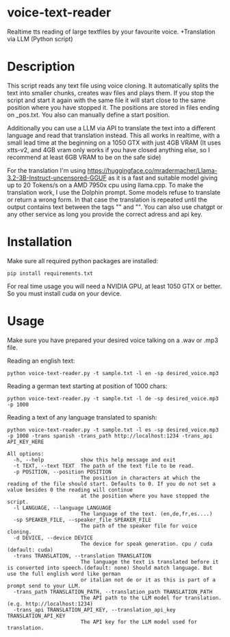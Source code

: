 # voice-text-reader
Realtime tts reading of large textfiles by your favourite voice. +Translation via LLM (Python script) 

# Description
This script reads any text file using voice cloning. It automatically splits the text into smaller chunks, creates wav files and plays them. If you stop the script and start it again with the same file it will start close to the same position where you have stopped it. The positions are stored in files ending on _pos.txt. You also can manually define a start position.

Additionally you can use a LLM via API to translate the text into a different language and read that translation instead. This all works in realtime, with a small lead time at the beginning on a 1050 GTX with just 4GB VRAM (It uses xtts-v2, and 4GB vram only works if you have closed anything else, so I recommend at least 6GB VRAM to be on the safe side)

For the translation I'm using https://huggingface.co/mradermacher/Llama-3.2-3B-Instruct-uncensored-GGUF as it is a fast and suitable model giving up to 20 Tokens/s on a AMD 7950x cpu using llama.cpp. To make the translation work, I use the Dolphin prompt. Some models refuse to translate or return a wrong form. In that case the translation is repeated until the output contains text between the tags "<translation>" and "</translation>".
You can also use chatgpt or any other service as long you provide the correct adress and api key.

# Installation

Make sure all required python packages are installed:
```
pip install requirements.txt
```

For real time usage you will need a NVIDIA GPU, at least 1050 GTX or better. So you must install cuda on your device.

# Usage
Make sure you have prepared your desired voice talking on a .wav or .mp3 file.

Reading an english text:
```
python voice-text-reader.py -t sample.txt -l en -sp desired_voice.mp3
```
Reading a german text starting at position of 1000 chars:
```
python voice-text-reader.py -t sample.txt -l de -sp desired_voice.mp3 -p 1000
```

Reading a text of any language translated to spanish:
```
python voice-text-reader.py -t sample.txt -l es -sp desired_voice.mp3 -p 1000 -trans spanish -trans_path http://localhost:1234 -trans_api API_KEY_HERE
```


```
All options:
  -h, --help            show this help message and exit
  -t TEXT, --text TEXT  The path of the text file to be read.
  -p POSITION, --position POSITION
                        The position in characters at which the reading of the file should start. Defaults to 0. If you do not set a value besides 0 the reading will continue
                        at the position where you have stopped the script.
  -l LANGUAGE, --language LANGUAGE
                        The language of the text. (en,de,fr,es....)
  -sp SPEAKER_FILE, --speaker_file SPEAKER_FILE
                        The path of the speaker file for voice cloning.
  -d DEVICE, --device DEVICE
                        The device for speak generation. cpu / cuda (default: cuda)
  -trans TRANSLATION, --translation TRANSLATION
                        The language the text is translated before it is converted into speech.(default: none) Should match language. But use the full english word like german
                        or italian not de or it as this is part of a prompt send to your LLM.
  -trans_path TRANSLATION_PATH, --translation_path TRANSLATION_PATH
                        The API path to the LLM model for translation. (e.g. http://localhost:1234)
  -trans_api TRANSLATION_API_KEY, --translation_api_key TRANSLATION_API_KEY
                        The API key for the LLM model used for translation.
```



